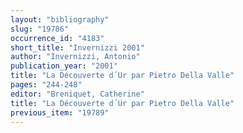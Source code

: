 ```yaml
---
layout: "bibliography"
slug: "19786"
occurrence_id: "4183"
short_title: "Invernizzi 2001"
author: "Invernizzi, Antonio"
publication_year: "2001"
title: "La Découverte d´Ur par Pietro Della Valle"
pages: "244-248"
editor: "Breniquet, Catherine"
title: "La Découverte d´Ur par Pietro Della Valle"
previous_item: "19789"
---
```


